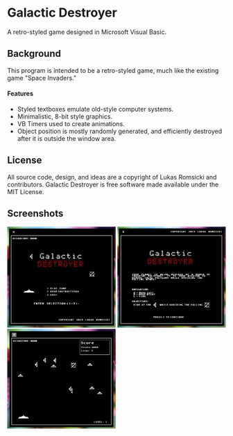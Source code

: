 # Galactic Destroyer
A retro-styled game designed in Microsoft Visual Basic.

## Background
This program is intended to be a retro-styled game, much like the existing game "Space Invaders."
#### Features
- Styled textboxes emulate old-style computer systems.
- Minimalistic, 8-bit style graphics.
- VB Timers used to create animations.
- Object position is mostly randomly generated, and efficiently destroyed after it is outside the window area.

## License
All source code, design, and ideas are a copyright of Lukas Romsicki and contributors.
Galactic Destroyer is free software made available under the MIT License.

## Screenshots
<img src="/screenshots/screenshot1.png" alt="screenshot1" width="250px" />
<img src="/screenshots/screenshot2.png" alt="screenshot2" width="250px" />
<img src="/screenshots/screenshot3.png" alt="screenshot3" width="250px" />
